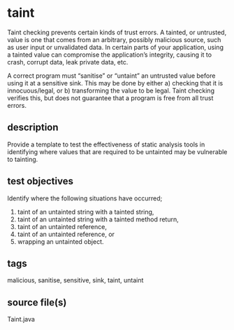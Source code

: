 # taint
Taint checking prevents certain kinds of trust errors. A tainted, or untrusted, 
value is one that comes from an arbitrary, possibly malicious source, such as user input 
or unvalidated data. In certain parts of your application, using a tainted value can 
compromise the application’s integrity, causing it to crash, corrupt data, leak private 
data, etc.

A correct program must “sanitise” or “untaint” an untrusted value before using it at a 
sensitive sink. This may be done by either a) checking that it is innocuous/legal, or b) 
transforming the value to be legal. Taint checking verifies this, but does not guarantee 
that a program is free from all trust errors.

## description
Provide a template to test the effectiveness of static analysis tools in identifying 
where values that are required to be untainted may be vulnerable to tainting. 

## test objectives
Identify where the following situations have occurred;
1) taint of an untainted string with a tainted string,
2) taint of an untainted string with a tainted method return,
3) taint of an untainted reference,
4) taint of an untainted reference, or
5) wrapping an untainted object.

## tags
malicious, sanitise, sensitive, sink, taint, untaint

## source file(s)
Taint.java
